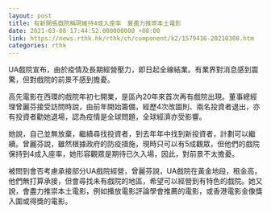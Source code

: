 ```yaml
---
layout: post
title: 有新開張戲院稱現維持4成入座率　冀盡力推崇本土電影
date: 2021-03-08 17:44:52.000000000 +08:00
link: https://news.rthk.hk/rthk/ch/component/k2/1579416-20210308.htm
categories: rthk
---
```


UA戲院宣布，由於疫情及長期經營壓力，即日起全線結業。有業界對消息感到震驚，但對戲院的前景不感到擔憂。

高先電影在西環的戲院年初七開業，是區內20年來首次再有戲院出現。董事總經理曾麗芬接受訪問時說，由前年開始籌備，經歷4次改圖則、兩名投資者退出，亦有投資者勸她退場，認為疫情是全球問題，全球經濟亦受影響。

她說，自己並無放棄，繼續尋找投資者，到去年年中找到新投資者，計劃可以繼續。曾麗芬說，雖然根據政府的防疫措施，現時只可以有5成觀眾，但他們的戲院保持到4成入座率，她形容觀眾是期待已久入場，因此，對前景不太擔憂。

被問到會否考慮承接部分UA戲院經營，曾麗芬說，UA戲院在黃金地段，租金高，他們無打算承接，但會尋找未有戲院的地區，希望可以經營到有特色的戲院。她又說，會盡力推崇本土電影，例如播放電影評論學會推薦的電影，或香港電影金像獎入圍或得獎的電影。
